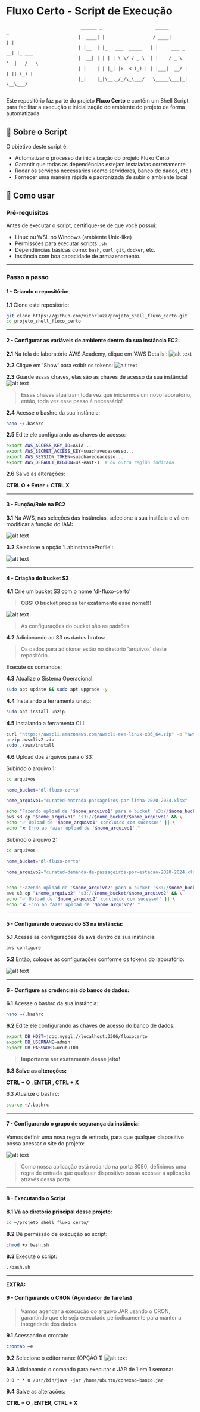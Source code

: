 # Fluxo Certo - Script de Execução

```
                            ______ _                    _____          _        
                           |  ____| |                  / ____|        | |       
                           | |__  | |_   ___  _____   | |     ___ _ __| |_ ___  
                           |  __| | | | | \ \/ / _ \  | |    / _ \ '__| __/ _ \ 
                           | |    | | |_| |>  < (_) | | |___|  __/ |  | || (_) |
                           |_|    |_|\__,_/_/\_\___/   \_____\___|_|   \__\___/ 
                                                      
```

Este repositório faz parte do projeto **Fluxo Certo** e contém um Shell Script para facilitar a execução e inicialização do ambiente do projeto de forma automatizada.

## 📜 Sobre o Script

O objetivo deste script é:

- Automatizar o processo de inicialização do projeto Fluxo Certo
- Garantir que todas as dependências estejam instaladas corretamente
- Rodar os serviços necessários (como servidores, banco de dados, etc.)
- Fornecer uma maneira rápida e padronizada de subir o ambiente local

## 🚀 Como usar

### Pré-requisitos

Antes de executar o script, certifique-se de que você possui:

- Linux ou WSL no Windows (ambiente Unix-like)
- Permissões para executar scripts `.sh`
- Dependências básicas como: `bash`, `curl`, `git`, `docker`, etc.
- Instância com boa capacidade de armazenamento.

---

### Passo a passo

#### 1 - Criando o repositório:

**1.1** Clone este repositório:
   ```bash
   git clone https://github.com/vitorluzz/projeto_shell_fluxo_certo.git
   cd projeto_shell_fluxo_certo
   ```
   
---

#### 2 - Configurar as variáveis de ambiente dentro da sua instância EC2:

**2.1** Na tela de laboratório AWS Academy, clique em 'AWS Details':
![alt text](./assets/step2-1.png)

**2.2** Clique em 'Show' para exibir os tokens:
![alt text](./assets/steptwo.png)

**2.3** Guarde essas chaves, elas são as chaves de acesso da sua instância!
![alt text](./assets/step2-3.png)

> Essas chaves atualizam toda vez que iniciarmos um novo laboratório, então, toda vez esse passo é necessário!

**2.4** Acesse o bashrc da sua instância:
```bash
nano ~/.bashrc
```

**2.5** Edite ele configurando as chaves de acesso:
```bash
export AWS_ACCESS_KEY_ID=ASIA...
export AWS_SECRET_ACCESS_KEY=suachavedeacesso...
export AWS_SESSION_TOKEN=suachavedeacesso...  
export AWS_DEFAULT_REGION=us-east-1  # ou outra região indicada                                       
```

**2.6** Salve as alterações:

**CTRL O + Enter + CTRL X**

---
#### 3 - Função/Role na EC2

**3.1** Na AWS, nas seleções das instâncias, selecione a sua instâcia e vá em modificar a função do IAM:

![alt text](./assets/step1.png)

**3.2** Selecione a opção 'LabInstanceProfile':

![alt text](./assets/step2.png)

---

#### 4 - Criação do bucket S3

**4.1** Crie um bucket S3 com o nome 'dl-fluxo-certo'
> **OBS: O bucket precisa ter exatamente esse nome!!!**

![alt text](./assets/step.png)

> As configurações do bucket são as padrões.

**4.2** Adicionando ao S3 os dados brutos:
> Os dados para adicionar estão no diretório 'arquivos' deste repositório.

Execute os comandos:

**4.3** Atualize o Sistema Operacional:
```bash
sudo apt update && sudo apt upgrade -y
```

**4.4** Instalando a ferramenta unzip:
```bash
sudo apt install unzip

```

**4.5** Instalando a ferramenta CLI:
```bash
curl "https://awscli.amazonaws.com/awscli-exe-linux-x86_64.zip" -o "awscliv2.zip"
unzip awscliv2.zip
sudo ./aws/install
```

**4.6** Upload dos arquivos para o S3:

Subindo o arquivo 1:
```bash
cd arquivos

nome_bucket="dl-fluxo-certo"

nome_arquivo1="curated-entrada-passageiros-por-linha-2020-2024.xlsx"

echo "Fazendo upload de '$nome_arquivo1' para o bucket 's3://$nome_bucket/' ..."
aws s3 cp "$nome_arquivo1" "s3://$nome_bucket/$nome_arquivo1" && \
echo "✅ Upload de '$nome_arquivo1' concluído com sucesso!" || \
echo "❌ Erro ao fazer upload de '$nome_arquivo1'."
```

Subindo o arquivo 2:
```bash
cd arquivos

nome_bucket="dl-fluxo-certo"

nome_arquivo2="curated-demanda-de-passageiros-por-estacao-2020-2024.xlsx"


echo "Fazendo upload de '$nome_arquivo2' para o bucket 's3://$nome_bucket/' ..."
aws s3 cp "$nome_arquivo2" "s3://$nome_bucket/$nome_arquivo2" && \
echo "✅ Upload de '$nome_arquivo2' concluído com sucesso!" || \
echo "❌ Erro ao fazer upload de '$nome_arquivo2'."
```
---



#### 5 - Configurando o acesso do S3 na instância:

**5.1** Acesse as configurações da aws dentro da sua instância:

```bash
aws configure
```

**5.2** Então, coloque as configurações conforme os tokens do laboratório:

![alt text](./assets/step2-3.png)


---

#### 6 - Configure as credenciais do banco de dados:

**6.1** Acesse o bashrc da sua instância:
```bash
nano ~/.bashrc
```

**6.2** Edite ele configurando as chaves de acesso do banco de dados:
```bash
export DB_HOST=jdbc:mysql://localhost:3306/fluxocerto
export DB_USERNAME=admin
export DB_PASSWORD=urubu100                                     
```
> **Importante ser exatamente desse jeito!**

**6.3 Salve as alterações:**

**CTRL + O , ENTER , CTRL + X**

6.3 Atualize o bashrc:
```bash
source ~/.bashrc
```


---

#### 7 - Configurando o grupo de segurança da instância:

Vamos definir uma nova regra de entrada, para que qualquer dispositivo possa acessar o site do projeto:

![alt text](./assets/gruposeguranca.png)

> Como nossa aplicação está rodando na porta 8080, definimos uma regra de entrada que qualquer dispositivo possa acessar a aplicação através dessa porta.
---

#### 8 - Executando o Script

**8.1 Vá ao diretório principal desse projeto:**
```bash
cd ~/projeto_shell_fluxo_certo/
```

**8.2** Dê permissão de execução ao script:
```bash
chmod +x bash.sh
```

**8.3** Execute o script:
```bash
./bash.sh
```
---

**EXTRA:**
#### 9 - Configurando o CRON (Agendador de Tarefas)

>Vamos agendar a execução do arquivo JAR usando o CRON, garantindo que ele seja executado periodicamente para manter a integridade dos dados.

**9.1** Acessando o crontab:
```bash
crontab –e
```

**9.2** Selecione o editor nano: (OPÇÃO 1)
![alt text](./assets/image.png)


**9.3** Adicionando o comando para executar o JAR de 1 em 1 semana:
```
0 0 * * 0 /usr/bin/java -jar /home/ubuntu/conexao-banco.jar
```

**9.4** Salve as alterações:

**CTRL + O , ENTER, CTRL + X**





